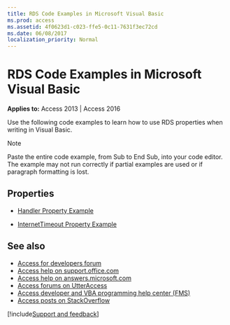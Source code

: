```yaml
---
title: RDS Code Examples in Microsoft Visual Basic
ms.prod: access
ms.assetid: 4f0623d1-c023-ffe5-0c11-7631f3ec72cd
ms.date: 06/08/2017
localization_priority: Normal
---
```



# RDS Code Examples in Microsoft Visual Basic

  

**Applies to:** Access 2013 | Access 2016

Use the following code examples to learn how to use RDS properties when writing in Visual Basic.

> [!NOTE] 
> Paste the entire code example, from Sub to End Sub, into your code editor. The example may not run correctly if partial examples are used or if paragraph formatting is lost.


## Properties


- [Handler Property Example](handler-property-example-vb.md)
    
- [InternetTimeout Property Example](internettimeout-property-example-vb.md)
    
## See also

- [Access for developers forum](https://social.msdn.microsoft.com/Forums/office/home?forum=accessdev)
- [Access help on support.office.com](https://support.office.com/search/results?query=Access)
- [Access help on answers.microsoft.com](https://answers.microsoft.com/)
- [Access forums on UtterAccess](https://www.utteraccess.com/forum/index.php?act=idx)
- [Access developer and VBA programming help center (FMS)](https://www.fmsinc.com/MicrosoftAccess/developer/)
- [Access posts on StackOverflow](https://stackoverflow.com/questions/tagged/ms-access)

[!include[Support and feedback](~/includes/feedback-boilerplate.md)]